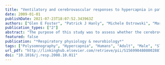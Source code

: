 ```yaml
---
title: "Ventilatory and cerebrovascular responses to hypercapnia in patients with obstructive sleep apnoea: effect of CPAP therapy."
date: 2009-01-01
publishDate: 2021-07-23T18:07:52.343963Z
authors: ["Glen E Foster", "Patrick J Hanly", "Michele Ostrowski", "Marc J Poulin"]
publication_types: ["2"]
abstract: "The purpose of this study was to assess whether the cerebrovascular response to hypercapnia is blunted in OSA patients and if this could alter the ventilatory response to hypercapnia before and after CPAP therapy. We measured the cerebrovascular, cardiovascular and ventilatory responses to hypercapnia in 8 patients with OSA (apnoea-hypopnoea index=101+/-10) before and after 4-6 weeks of CPAP therapy and in 10 control subjects who did not undergo CPAP therapy. The cerebrovascular and ventilatory responses to hypercapnia were not different between OSA and controls at baseline or follow-up. The cardiovascular response to hypercapnia was significantly increased in the OSA group by CPAP therapy (mean arterial pressure response: 1.30+/-0.16 vs. 2.04+/-0.36 mmHg Torr(-1); p=0.007). We conclude that in normocapnic, normotensive OSA patients without cardiovascular disease, the ventilatory, cerebrovascular, and cardiovascular responses to hypercapnia are normal, but the cardiovascular response to hypercapnia is heightened following 1 month of CPAP therapy."
featured: false
publication: "*Respiratory physiology & neurobiology*"
tags: ["Polysomnography", "Hypercapnia", "Humans", "Adult", "Male", "Sleep Apnea", "Obstructive", "Cardiovascular Physiological Phenomena", "Cerebrovascular Circulation", "Follow-Up Studies", "Pulmonary Ventilation", "Young Adult", "Blood Flow Velocity", "Adolescent", "Middle Aged", "Case-Control Studies", "Continuous Positive Airway Pressure"]
url_pdf: "http://linkinghub.elsevier.com/retrieve/pii/S1569904808002887"
doi: "10.1016/j.resp.2008.10.011"
---
```


